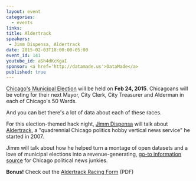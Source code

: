 ```yaml
---
layout: event
categories: 
  - events
links:
title: Aldertrack
speakers: 
 - Jimm Dispensa, Aldertrack
date: 2015-02-03T18:00:00-05:00
event_id: 141
youtube_id: aSh4dKcKgaI
sponsor: <a href='http://datamade.us'>DataMade</a>
published: true
---
```


[Chicago's Municipal Election](http://www.chicagoelections.com/en/offices-on-the-ballots.html) will be held on **Feb 24, 2015**. Chicagoans will be voting for their next Mayor, City Clerk, City Treasurer and Alderman in each of Chicago's 50 Wards.

And you can bet there's a lot of data about each of these races.

For this election-themed hack night, [Jimm Dispensa](https://twitter.com/PezChicago) will talk about [Aldertrack](http://www.aldertrack.com/), a "quadrennial Chicago politics hobby vertical news service" he started in 2007.
 
Jimm will talk about how he helped turn a montage of open datasets and a love of municipal elections into a revenue-generating, [go-to information source](http://www.aldertrack.com/archives/) for Chicago political news junkies. 

**Bonus!** Check out the [Aldertrack Racing Form](/docs/01-28-2015_Aldertrack_Racing_Form.pdf) (PDF)